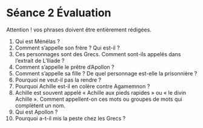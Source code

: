 # Séance 2 Évaluation

Attention ! vos phrases doivent être entièrement rédigées. 
 
1. Qui est Ménélas ?
2. Comment s’appelle son frère ? Qui est-il ?
3. Ces personnages sont des Grecs. Comment sont-ils appelés dans l’extrait de L’Iliade ?
4. Comment s’appelle le prêtre d’Apollon ?
5. Comment s’appelle sa fille ? De quel personnage est-elle la prisonnière ?
6. Pourquoi ne veut-il pas la rendre ?
7. Pourquoi Achille est-il en colère contre Agamemnon ?
8. Achille est souvent appelé « Achille aux pieds rapides » ou « le divin Achille ». Comment appellent-on ces mots ou groupes de mots qui complètent un nom.
9. Qui est Apollon ?
10. Pourquoi a-t-il mis la peste chez les Grecs ?